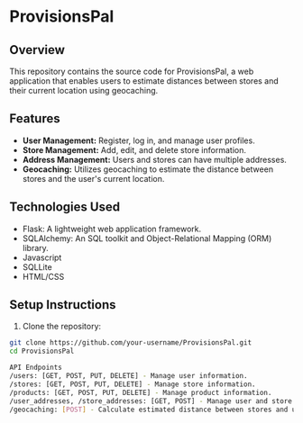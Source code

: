 # ProvisionsPal

## Overview

This repository contains the source code for ProvisionsPal, a web application that enables users to estimate distances between stores and their current location using geocaching.

## Features

- **User Management:** Register, log in, and manage user profiles.
- **Store Management:** Add, edit, and delete store information.
- **Address Management:** Users and stores can have multiple addresses.
- **Geocaching:** Utilizes geocaching to estimate the distance between stores and the user's current location.

## Technologies Used

- Flask: A lightweight web application framework.
- SQLAlchemy: An SQL toolkit and Object-Relational Mapping (ORM) library.
- Javascript
- SQLLite
- HTML/CSS

## Setup Instructions

1. Clone the repository:

```bash
git clone https://github.com/your-username/ProvisionsPal.git
cd ProvisionsPal

API Endpoints
/users: [GET, POST, PUT, DELETE] - Manage user information.
/stores: [GET, POST, PUT, DELETE] - Manage store information.
/products: [GET, POST, PUT, DELETE] - Manage product information.
/user_addresses, /store_addresses: [GET, POST] - Manage user and store addresses.
/geocaching: [POST] - Calculate estimated distance between stores and user's location.
